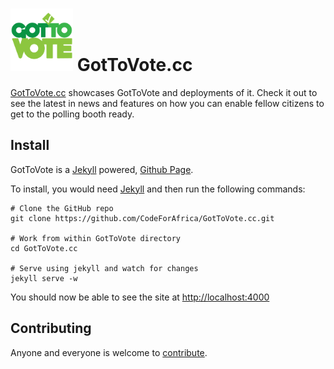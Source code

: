 <img src="./img/logo_1.png" style="max-height:100px;" /> GotToVote.cc
=====================================================================

[GotToVote.cc](http://gottovote.cc) showcases GotToVote and deployments of it. Check it out to see the latest in news and features on how you can enable fellow citizens to get to the polling booth ready.

## Install

GotToVote is a [Jekyll](http://jekyllrb.com/) powered, [Github Page](http://pages.github.com).

To install, you would need [Jekyll](http://jekyllrb.com/docs/installation/) and then run the following commands:
```
# Clone the GitHub repo
git clone https://github.com/CodeForAfrica/GotToVote.cc.git

# Work from within GotToVote directory
cd GotToVote.cc

# Serve using jekyll and watch for changes
jekyll serve -w
```

You should now be able to see the site at [http://localhost:4000](http://localhost:4000)


## Contributing

Anyone and everyone is welcome to [contribute](CONTRIBUTING.md).
